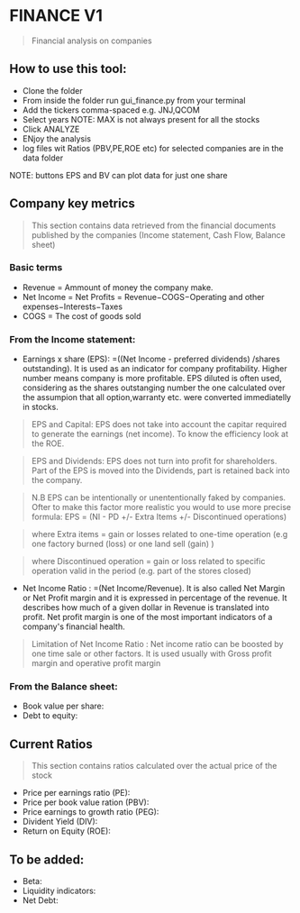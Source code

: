 # FINANCE V1

> Financial analysis on companies

## How to use this tool:
- Clone the folder
- From inside the folder run gui_finance.py from your terminal
- Add the tickers comma-spaced e.g. JNJ,QCOM
- Select years NOTE: MAX is not always present for all the stocks
- Click ANALYZE
- ENjoy the analysis
- log files wit Ratios (PBV,PE,ROE etc) for selected companies are in the data folder

NOTE: buttons EPS and BV can plot data for just one share

## Company key metrics

> This section contains data retrieved from the financial documents published by the companies (Income statement, Cash Flow, Balance sheet)

### Basic terms
- Revenue = Ammount of money the company make.
- Net Income = Net Profits = Revenue−COGS−Operating and other expenses−Interests−Taxes
- COGS = The cost of goods sold
	
### From the Income statement:
- Earnings x share (EPS): =((Net Income - preferred dividends) /shares outstanding). It is used as an indicator for company profitability. Higher number means company is more profitable. EPS diluted is often used, considering as the shares outstanging number the one calculated over the assumpion that all option,warranty etc. were converted immediatelly in stocks.
> EPS and Capital: EPS does not take into account the capitar required to generate the earnings (net income). To know the efficiency look at the ROE.

> EPS and Dividends: EPS does not turn into profit for shareholders. Part of the EPS is moved into the Dividends, part is retained back into the company.

> N.B EPS can be intentionally or unententionally faked by companies. Ofter to make this factor more realistic you would to use more precise formula: 
 EPS = (NI - PD +/- Extra Items +/- Discontinued operations)

> where Extra items = gain or losses related to one-time operation (e.g one factory burned (loss) or one land sell (gain) )

> where Discontinued operation = gain or loss related to specific operation valid in the period (e.g. part of the stores closed)

- Net Income Ratio : =(Net Income/Revenue). It is also called Net Margin or Net Profit margin and it is expressed in percentage of the revenue. It describes how much of a given dollar in Revenue is translated into profit. Net profit margin is one of the most important indicators of a company's financial health.

> Limitation of Net Income Ratio : Net income ratio can be boosted by one time sale or other factors. It is used usually with Gross profit margin and operative profit margin
### From the Balance sheet:
- Book value per share:
- Debt to equity:


## Current Ratios

> This section contains ratios calculated over the actual price of the stock

- Price per earnings ratio (PE):
- Price per book value ration (PBV):
- Price earnings to growth ratio (PEG):
- Divident Yield (DIV):
- Return on Equity (ROE):

## To be added:

- Beta:
- Liquidity indicators:
- Net Debt:




